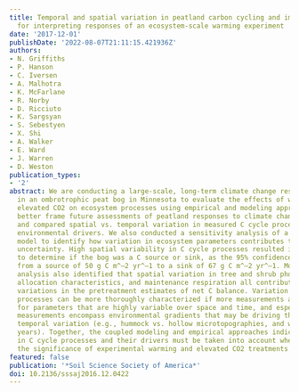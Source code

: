 ```yaml
---
title: Temporal and spatial variation in peatland carbon cycling and implications
  for interpreting responses of an ecosystem-scale warming experiment
date: '2017-12-01'
publishDate: '2022-08-07T21:11:15.421936Z'
authors:
- N. Griffiths
- P. Hanson
- C. Iversen
- A. Malhotra
- K. McFarlane
- R. Norby
- D. Ricciuto
- K. Sargsyan
- S. Sebestyen
- X. Shi
- A. Walker
- E. Ward
- J. Warren
- D. Weston
publication_types:
- '2'
abstract: We are conducting a large-scale, long-term climate change response experiment
  in an ombrotrophic peat bog in Minnesota to evaluate the effects of warming and
  elevated CO2 on ecosystem processes using empirical and modeling approaches. To
  better frame future assessments of peatland responses to climate change, we characterized
  and compared spatial vs. temporal variation in measured C cycle processes and their
  environmental drivers. We also conducted a sensitivity analysis of a peatland C
  model to identify how variation in ecosystem parameters contributes to model prediction
  uncertainty. High spatial variability in C cycle processes resulted in the inability
  to determine if the bog was a C source or sink, as the 95% confidence interval ranged
  from a source of 50 g C m^–2 yr^–1 to a sink of 67 g C m^–2 yr^–1. Model sensitivity
  analysis also identified that spatial variation in tree and shrub photosynthesis,
  allocation characteristics, and maintenance respiration all contributed to large
  variations in the pretreatment estimates of net C balance. Variation in ecosystem
  processes can be more thoroughly characterized if more measurements are collected
  for parameters that are highly variable over space and time, and especially if those
  measurements encompass environmental gradients that may be driving the spatial and
  temporal variation (e.g., hummock vs. hollow microtopographies, and wet vs. dry
  years). Together, the coupled modeling and empirical approaches indicate that variability
  in C cycle processes and their drivers must be taken into account when interpreting
  the significance of experimental warming and elevated CO2 treatments.
featured: false
publication: '*Soil Science Society of America*'
doi: 10.2136/sssaj2016.12.0422
---
```


